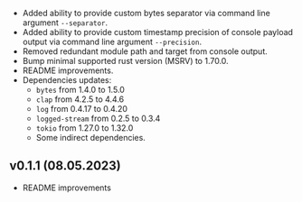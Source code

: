 -   Added ability to provide custom bytes separator via command line argument `--separator`.
-   Added ability to provide custom timestamp precision of console payload output via command line argument `--precision`.
-   Removed redundant module path and target from console output.
-   Bump minimal supported rust version (MSRV) to 1.70.0.
-   README improvements.
-   Dependencies updates:
    -   `bytes` from 1.4.0 to 1.5.0
    -   `clap` from 4.2.5 to 4.4.6
    -   `log` from 0.4.17 to 0.4.20
    -   `logged-stream` from 0.2.5 to 0.3.4
    -   `tokio` from 1.27.0 to 1.32.0
    -   Some indirect dependencies.

## v0.1.1 (08.05.2023)

-   README improvements
